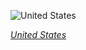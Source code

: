 
![United States](https://www.gstatic.com/prettyearth/assets/full/5080.jpg)

*[United States](https://www.google.com/maps/@36.14266,-112.705114,14z/data=!3m1!1e3)*
